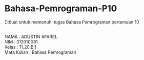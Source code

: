 # Bahasa-Pemrograman-P10
Dibuat untuk memenuhi tugas Bahasa Pemrograman pertemuan 10

<br>NAMA        : AGUSTIN AFAREL
<br>NIM         : 312010081
<br>Kelas       : TI.20.B.1
<br>Mata Kuliah : Bahasa Pemrograman